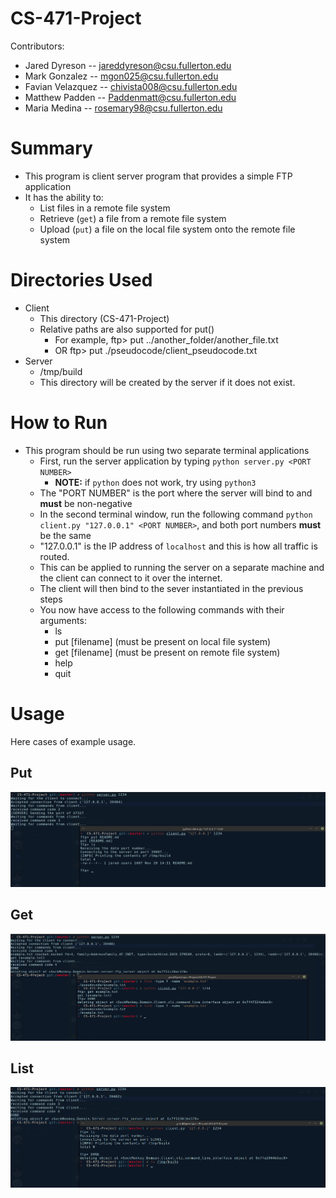 # CS-471-Project

Contributors:
- Jared Dyreson    --  jareddyreson@csu.fullerton.edu
- Mark Gonzalez -- mgon025@csu.fullerton.edu
- Favian Velazquez -- chivista008@csu.fullerton.edu
- Matthew Padden   --  Paddenmatt@csu.fullerton.edu
- Maria Medina -- rosemary98@csu.fullerton.edu

# Summary

- This program is client server program that provides a simple FTP application
- It has the ability to:
    * List files in a remote file system
    * Retrieve (`get`) a file from a remote file system
    * Upload (`put`) a file on the local file system onto the remote file system

# Directories Used

- Client
    * This directory (CS-471-Project)
    * Relative paths are also supported for put()
        + For example, ftp> put ../another_folder/another_file.txt
        + OR ftp> put ./pseudocode/client_pseudocode.txt
- Server
    * /tmp/build
    * This directory will be created by the server if it does not exist.

# How to Run

- This program should be run using two separate terminal applications
    * First, run the server application by typing `python server.py <PORT NUMBER>`
        + **NOTE:** if `python` does not work, try using `python3`
    * The "PORT NUMBER" is the port where the server will bind to and **must** be non-negative
    * In the second terminal window, run the following command `python client.py "127.0.0.1" <PORT NUMBER>`, and both port numbers **must** be the same
    * "127.0.0.1" is the IP address of `localhost` and this is how all traffic is routed. 
    * This can be applied to running the server on a separate machine  and the client can connect to it over the internet.
    * The client will then bind to the sever instantiated in the previous steps
    * You now have access to the following commands with their arguments:
        + ls
        + put [filename] (must be present on local file system)
        + get [filename] (must be present on remote file system)
        + help
        + quit



# Usage

Here cases of example usage.

## Put

![Put Command](assets/02_Put_Command.png)

## Get

![Get Command](assets/03_Get_Command.png)

## List

![List Command](assets/01_LS_Command.png)
